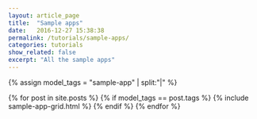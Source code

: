 ```yaml
---
layout: article_page
title:  "Sample apps"
date:   2016-12-27 15:38:38
permalink: /tutorials/sample-apps/
categories: tutorials
show_related: false
excerpt: "All the sample apps"
---
```


{% assign model_tags = "sample-app" | split:"|" %}
<div>
  {% for post in site.posts %}
    {% if model_tags == post.tags %}
    {% include sample-app-grid.html %}
  {% endif %}
  {% endfor %}
</div>